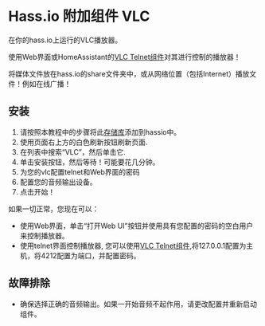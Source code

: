 # Hass.io 附加组件 VLC

在你的hass.io上运行的VLC播放器。

使用Web界面或HomeAssistant的[VLC Telnet组件](https://www.home-assistant.io/components/vlc-telnet/)对其进行控制的播放器！

将媒体文件放在hass.io的share文件夹中，或从网络位置（包括Internet）播放文件！例如在线广播！

## 安装
1. 请按照本教程中的步骤将此[存储库](https://github.com/zxjrm/hassio-addons)添加到hassio中。
2. 使用页面右上方的白色刷新按钮刷新页面.
3. 在列表中搜索“VLC”，然后单击它.
4. 单击安装按钮，然后等待！可能要花几分钟。
5. 为您的vlc配置telnet和Web界面的密码
6. 配置您的音频输出设备。
7. 点击开始！

如果一切正常，您现在可以：
* 使用Web界面，单击“打开Web UI”按钮并使用具有您配置的密码的空白用户来控制播放器。
* 使用telnet界面控制播放器, 您可以使用[VLC Telnet组件](https://www.home-assistant.io/components/vlc-telnet/),将127.0.0.1配置为主机，将4212配置为端口，并配置密码。


## 故障排除
* 确保选择正确的音频输出。如果一开始音频不起作用，请更改配置并重新启动组件。